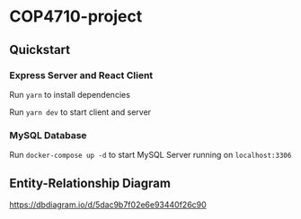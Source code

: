 # COP4710-project

## Quickstart

### Express Server and React Client
Run `yarn` to install dependencies

Run `yarn dev` to start client and server

### MySQL Database
Run `docker-compose up -d` to start MySQL Server running on `localhost:3306`

## Entity-Relationship Diagram
https://dbdiagram.io/d/5dac9b7f02e6e93440f26c90